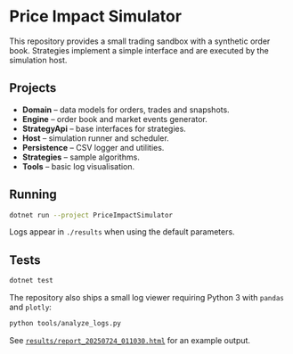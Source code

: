 # Price Impact Simulator

This repository provides a small trading sandbox with a synthetic order book.
Strategies implement a simple interface and are executed by the simulation host.

## Projects

- **Domain** – data models for orders, trades and snapshots.
- **Engine** – order book and market events generator.
- **StrategyApi** – base interfaces for strategies.
- **Host** – simulation runner and scheduler.
- **Persistence** – CSV logger and utilities.
- **Strategies** – sample algorithms.
- **Tools** – basic log visualisation.

## Running

```bash
dotnet run --project PriceImpactSimulator
```

Logs appear in `./results` when using the default parameters.

## Tests

```bash
dotnet test
```

The repository also ships a small log viewer requiring Python 3 with `pandas` and `plotly`:

```bash
python tools/analyze_logs.py
```

See [`results/report_20250724_011030.html`](../results/report_20250724_011030.html) for an example output.
